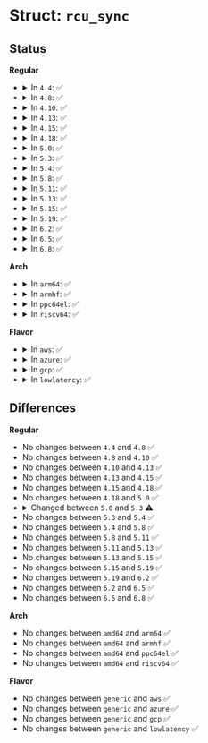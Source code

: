 # Struct: <code>rcu_sync</code>

## Status
<b>Regular</b>
<ul>
<li>
<details>
<summary>In <code>4.4</code>: ✅</summary>

```c
struct rcu_sync {
    int gp_state;
    int gp_count;
    wait_queue_head_t gp_wait;
    int cb_state;
    struct callback_head cb_head;
    enum rcu_sync_type gp_type;
};
```
</details>
</li>
<li>
<details>
<summary>In <code>4.8</code>: ✅</summary>

```c
struct rcu_sync {
    int gp_state;
    int gp_count;
    wait_queue_head_t gp_wait;
    int cb_state;
    struct callback_head cb_head;
    enum rcu_sync_type gp_type;
};
```
</details>
</li>
<li>
<details>
<summary>In <code>4.10</code>: ✅</summary>

```c
struct rcu_sync {
    int gp_state;
    int gp_count;
    wait_queue_head_t gp_wait;
    int cb_state;
    struct callback_head cb_head;
    enum rcu_sync_type gp_type;
};
```
</details>
</li>
<li>
<details>
<summary>In <code>4.13</code>: ✅</summary>

```c
struct rcu_sync {
    int gp_state;
    int gp_count;
    wait_queue_head_t gp_wait;
    int cb_state;
    struct callback_head cb_head;
    enum rcu_sync_type gp_type;
};
```
</details>
</li>
<li>
<details>
<summary>In <code>4.15</code>: ✅</summary>

```c
struct rcu_sync {
    int gp_state;
    int gp_count;
    wait_queue_head_t gp_wait;
    int cb_state;
    struct callback_head cb_head;
    enum rcu_sync_type gp_type;
};
```
</details>
</li>
<li>
<details>
<summary>In <code>4.18</code>: ✅</summary>

```c
struct rcu_sync {
    int gp_state;
    int gp_count;
    wait_queue_head_t gp_wait;
    int cb_state;
    struct callback_head cb_head;
    enum rcu_sync_type gp_type;
};
```
</details>
</li>
<li>
<details>
<summary>In <code>5.0</code>: ✅</summary>

```c
struct rcu_sync {
    int gp_state;
    int gp_count;
    wait_queue_head_t gp_wait;
    int cb_state;
    struct callback_head cb_head;
    enum rcu_sync_type gp_type;
};
```
</details>
</li>
<li>
<details>
<summary>In <code>5.3</code>: ✅</summary>

```c
struct rcu_sync {
    int gp_state;
    int gp_count;
    wait_queue_head_t gp_wait;
    struct callback_head cb_head;
};
```
</details>
</li>
<li>
<details>
<summary>In <code>5.4</code>: ✅</summary>

```c
struct rcu_sync {
    int gp_state;
    int gp_count;
    wait_queue_head_t gp_wait;
    struct callback_head cb_head;
};
```
</details>
</li>
<li>
<details>
<summary>In <code>5.8</code>: ✅</summary>

```c
struct rcu_sync {
    int gp_state;
    int gp_count;
    wait_queue_head_t gp_wait;
    struct callback_head cb_head;
};
```
</details>
</li>
<li>
<details>
<summary>In <code>5.11</code>: ✅</summary>

```c
struct rcu_sync {
    int gp_state;
    int gp_count;
    wait_queue_head_t gp_wait;
    struct callback_head cb_head;
};
```
</details>
</li>
<li>
<details>
<summary>In <code>5.13</code>: ✅</summary>

```c
struct rcu_sync {
    int gp_state;
    int gp_count;
    wait_queue_head_t gp_wait;
    struct callback_head cb_head;
};
```
</details>
</li>
<li>
<details>
<summary>In <code>5.15</code>: ✅</summary>

```c
struct rcu_sync {
    int gp_state;
    int gp_count;
    wait_queue_head_t gp_wait;
    struct callback_head cb_head;
};
```
</details>
</li>
<li>
<details>
<summary>In <code>5.19</code>: ✅</summary>

```c
struct rcu_sync {
    int gp_state;
    int gp_count;
    wait_queue_head_t gp_wait;
    struct callback_head cb_head;
};
```
</details>
</li>
<li>
<details>
<summary>In <code>6.2</code>: ✅</summary>

```c
struct rcu_sync {
    int gp_state;
    int gp_count;
    wait_queue_head_t gp_wait;
    struct callback_head cb_head;
};
```
</details>
</li>
<li>
<details>
<summary>In <code>6.5</code>: ✅</summary>

```c
struct rcu_sync {
    int gp_state;
    int gp_count;
    wait_queue_head_t gp_wait;
    struct callback_head cb_head;
};
```
</details>
</li>
<li>
<details>
<summary>In <code>6.8</code>: ✅</summary>

```c
struct rcu_sync {
    int gp_state;
    int gp_count;
    wait_queue_head_t gp_wait;
    struct callback_head cb_head;
};
```
</details>
</li>
</ul>
<b>Arch</b>
<ul>
<li>
<details>
<summary>In <code>arm64</code>: ✅</summary>

```c
struct rcu_sync {
    int gp_state;
    int gp_count;
    wait_queue_head_t gp_wait;
    struct callback_head cb_head;
};
```
</details>
</li>
<li>
<details>
<summary>In <code>armhf</code>: ✅</summary>

```c
struct rcu_sync {
    int gp_state;
    int gp_count;
    wait_queue_head_t gp_wait;
    struct callback_head cb_head;
};
```
</details>
</li>
<li>
<details>
<summary>In <code>ppc64el</code>: ✅</summary>

```c
struct rcu_sync {
    int gp_state;
    int gp_count;
    wait_queue_head_t gp_wait;
    struct callback_head cb_head;
};
```
</details>
</li>
<li>
<details>
<summary>In <code>riscv64</code>: ✅</summary>

```c
struct rcu_sync {
    int gp_state;
    int gp_count;
    wait_queue_head_t gp_wait;
    struct callback_head cb_head;
};
```
</details>
</li>
</ul>
<b>Flavor</b>
<ul>
<li>
<details>
<summary>In <code>aws</code>: ✅</summary>

```c
struct rcu_sync {
    int gp_state;
    int gp_count;
    wait_queue_head_t gp_wait;
    struct callback_head cb_head;
};
```
</details>
</li>
<li>
<details>
<summary>In <code>azure</code>: ✅</summary>

```c
struct rcu_sync {
    int gp_state;
    int gp_count;
    wait_queue_head_t gp_wait;
    struct callback_head cb_head;
};
```
</details>
</li>
<li>
<details>
<summary>In <code>gcp</code>: ✅</summary>

```c
struct rcu_sync {
    int gp_state;
    int gp_count;
    wait_queue_head_t gp_wait;
    struct callback_head cb_head;
};
```
</details>
</li>
<li>
<details>
<summary>In <code>lowlatency</code>: ✅</summary>

```c
struct rcu_sync {
    int gp_state;
    int gp_count;
    wait_queue_head_t gp_wait;
    struct callback_head cb_head;
};
```
</details>
</li>
</ul>

## Differences
<b>Regular</b>
<ul>
<li>
No changes between <code>4.4</code> and <code>4.8</code> ✅
</li>
<li>
No changes between <code>4.8</code> and <code>4.10</code> ✅
</li>
<li>
No changes between <code>4.10</code> and <code>4.13</code> ✅
</li>
<li>
No changes between <code>4.13</code> and <code>4.15</code> ✅
</li>
<li>
No changes between <code>4.15</code> and <code>4.18</code> ✅
</li>
<li>
No changes between <code>4.18</code> and <code>5.0</code> ✅
</li>
<li>
<details>
<summary>Changed between <code>5.0</code> and <code>5.3</code> ⚠️</summary>
<ul>
<li>
<b>Field removed. </b>
<code>int cb_state</code>
</li>
<li>
<b>Field removed. </b>
<code>enum rcu_sync_type gp_type</code>
</li>
</ul>
</details>
</li>
<li>
No changes between <code>5.3</code> and <code>5.4</code> ✅
</li>
<li>
No changes between <code>5.4</code> and <code>5.8</code> ✅
</li>
<li>
No changes between <code>5.8</code> and <code>5.11</code> ✅
</li>
<li>
No changes between <code>5.11</code> and <code>5.13</code> ✅
</li>
<li>
No changes between <code>5.13</code> and <code>5.15</code> ✅
</li>
<li>
No changes between <code>5.15</code> and <code>5.19</code> ✅
</li>
<li>
No changes between <code>5.19</code> and <code>6.2</code> ✅
</li>
<li>
No changes between <code>6.2</code> and <code>6.5</code> ✅
</li>
<li>
No changes between <code>6.5</code> and <code>6.8</code> ✅
</li>
</ul>
<b>Arch</b>
<ul>
<li>
No changes between <code>amd64</code> and <code>arm64</code> ✅
</li>
<li>
No changes between <code>amd64</code> and <code>armhf</code> ✅
</li>
<li>
No changes between <code>amd64</code> and <code>ppc64el</code> ✅
</li>
<li>
No changes between <code>amd64</code> and <code>riscv64</code> ✅
</li>
</ul>
<b>Flavor</b>
<ul>
<li>
No changes between <code>generic</code> and <code>aws</code> ✅
</li>
<li>
No changes between <code>generic</code> and <code>azure</code> ✅
</li>
<li>
No changes between <code>generic</code> and <code>gcp</code> ✅
</li>
<li>
No changes between <code>generic</code> and <code>lowlatency</code> ✅
</li>
</ul>
